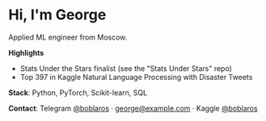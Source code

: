 # Hi, I'm George

Applied ML engineer from Moscow.

**Highlights**
- Stats Under the Stars finalist (see the "Stats Under Stars" repo)
- Top 397 in Kaggle Natural Language Processing with Disaster Tweets

**Stack**: Python, PyTorch, Scikit-learn, SQL

**Contact**: Telegram [@boblaros](https://t.me/boblaros) · george@example.com · Kaggle [@boblaros](https://www.kaggle.com/boblaros)
